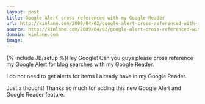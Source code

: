```yaml
---
layout: post
title: Google Alert cross referenced with my Google Reader
url: http://kinlane.com/2009/04/02/google-alert-cross-referenced-with-my-google-reader/
source: http://kinlane.com/2009/04/02/google-alert-cross-referenced-with-my-google-reader/
domain: kinlane.com
image: 
---
```

{% include JB/setup %}Hey Google! Can you guys please cross reference my Google Alert for blog searches with my Google Reader.<p></p>
I do not need to get alerts for items I already have in my Google Reader.<p></p>
Just a thought! Thanks so much for adding this new Google Alert and Google Reader feature.